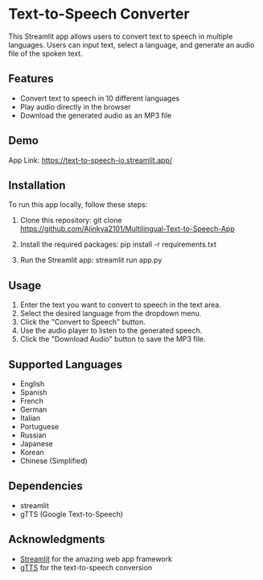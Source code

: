 # Text-to-Speech Converter

This Streamlit app allows users to convert text to speech in multiple languages. Users can input text, select a language, and generate an audio file of the spoken text.

## Features

- Convert text to speech in 10 different languages
- Play audio directly in the browser
- Download the generated audio as an MP3 file

## Demo

App Link: https://text-to-speech-io.streamlit.app/

## Installation

To run this app locally, follow these steps:

1. Clone this repository:
   git clone https://github.com/Ajinkya2101/Multilingual-Text-to-Speech-App


3. Install the required packages:
   pip install -r requirements.txt

3. Run the Streamlit app:
   streamlit run app.py


## Usage

1. Enter the text you want to convert to speech in the text area.
2. Select the desired language from the dropdown menu.
3. Click the "Convert to Speech" button.
4. Use the audio player to listen to the generated speech.
5. Click the "Download Audio" button to save the MP3 file.

## Supported Languages

- English
- Spanish
- French
- German
- Italian
- Portuguese
- Russian
- Japanese
- Korean
- Chinese (Simplified)

## Dependencies

- streamlit
- gTTS (Google Text-to-Speech)

## Acknowledgments

- [Streamlit](https://streamlit.io/) for the amazing web app framework
- [gTTS](https://github.com/pndurette/gTTS) for the text-to-speech conversion
